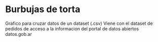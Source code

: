 # Burbujas de torta
Grafico para cruzar datos de un dataset (.csv)
Viene con el dataset de pedidos de acceso a la informacion del portal de datos abiertos datos.gob.ar